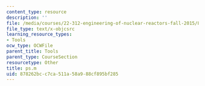 ```yaml
---
content_type: resource
description: ''
file: /media/courses/22-312-engineering-of-nuclear-reactors-fall-2015/878262bcc7ca511a58a988cf895bf285_ps.m
file_type: text/x-objcsrc
learning_resource_types:
- Tools
ocw_type: OCWFile
parent_title: Tools
parent_type: CourseSection
resourcetype: Other
title: ps.m
uid: 878262bc-c7ca-511a-58a9-88cf895bf285
---
```


